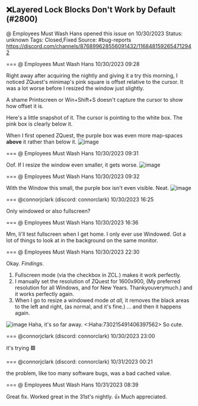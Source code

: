 ## ❌Layered Lock Blocks Don't Work by Default (#2800)
@ Employees Must Wash Hans opened this issue on 10/30/2023
Status: unknown
Tags: Closed,Fixed
Source: #bug-reports https://discord.com/channels/876899628556091432/1168481592654712942


=== @ Employees Must Wash Hans 10/30/2023 09:28

Right away after acquiring the nightly and giving it a try this morning, I noticed ZQuest's minimap's pink square is offset relative to the cursor.  It was a lot worse before I resized the window just slightly.

A shame Printscreen or Win+Shift+S doesn't capture the cursor to show how offset it is.

Here's a little snapshot of it.  The cursor is pointing to the white box.  The pink box is clearly below it.  

When I first opened ZQuest, the purple box was even more map-spaces __above__ it rather than below it.
![image](https://cdn.discordapp.com/attachments/1168481592654712942/1168481592755372104/image.png?ex=65e59449&is=65d31f49&hm=0a9aada6a4787bd23205e64862f3969f4cb5054ef4ae05fbaaf14989004d55ea&)

=== @ Employees Must Wash Hans 10/30/2023 09:31

Oof.  If I resize the window even smaller, it gets worse.
![image](https://cdn.discordapp.com/attachments/1168481592654712942/1168482337948971008/image.png?ex=65e594fa&is=65d31ffa&hm=97a840b4f9ac36d7f3a97526356f203f017661122ac0e8f66dc2c27648c91e78&)

=== @ Employees Must Wash Hans 10/30/2023 09:32

With the Window this small, the purple box isn't even visible.  Neat.
![image](https://cdn.discordapp.com/attachments/1168481592654712942/1168482647572488212/image.png?ex=65e59544&is=65d32044&hm=e3f27456df3338ac351d4fffbdcb6664a631477e1280dd5aae95974876e612a4&)

=== @connorjclark (discord: connorclark) 10/30/2023 16:25

Only windowed or also fullscreen?

=== @ Employees Must Wash Hans 10/30/2023 16:36

Mm, Ii'll test fullscreen when I get home.  I only ever use Windowed.  Got a lot of things to look at in the background on the same monitor.

=== @ Employees Must Wash Hans 10/30/2023 22:30

Okay.  _Findings._
1)  Fullscreen mode (via the checkbox in ZCL.)  makes it work perfectly.
2)  I manually set the resolution of ZQuest for 1600x900, (My preferred resolution for all Windows, and for New Years.  Thankyouverymuch.)  and it works perfectly again.
3)  When I go to resize a windowed mode _at all,_ it removes the black areas to the left and right, (as normal, and it's fine.)  ... and then it happens again.

![image](https://cdn.discordapp.com/attachments/1168481592654712942/1168678637290143884/image.png?ex=65e64bcc&is=65d3d6cc&hm=582754079207b8ff609f9b3460fdadb48d77006d7c84644b40bfe50b13339622&)
Haha, it's so far away. <:Haha:730215491406397562>   So cute.

=== @connorjclark (discord: connorclark) 10/30/2023 23:00

it's trying 🟪

=== @connorjclark (discord: connorclark) 10/31/2023 00:21

the problem, like too many software bugs, was a bad cached value.

=== @ Employees Must Wash Hans 10/31/2023 08:39

Great fix.  Worked great in the 31st's nightly.  👍  Much appreciated.
